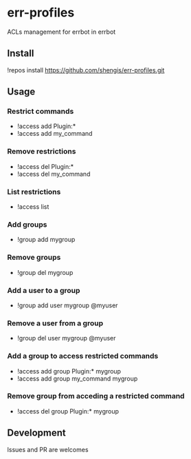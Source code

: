 # err-profiles
ACLs management for errbot in errbot

## Install
!repos install https://github.com/shengis/err-profiles.git

## Usage

### Restrict commands
* !access add Plugin:*
* !access add my_command

### Remove restrictions
* !access del Plugin:*
* !access del my_command

### List restrictions
* !access list

### Add groups
* !group add mygroup

### Remove groups
* !group del mygroup

### Add a user to a group
* !group add user mygroup @myuser

### Remove a user from a group
* !group del user mygroup @myuser

### Add a group to access restricted commands
* !access add group Plugin:* mygroup
* !access add group my_command mygroup

### Remove group from acceding a restricted command
* !access del group Plugin:* mygroup

## Development
Issues and PR are welcomes
